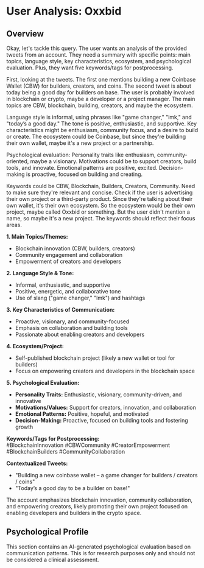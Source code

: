 # User Analysis: Oxxbid

## Overview

<think>
Okay, let's tackle this query. The user wants an analysis of the provided tweets from an account. They need a summary with specific points: main topics, language style, key characteristics, ecosystem, and psychological evaluation. Plus, they want five keywords/tags for postprocessing.

First, looking at the tweets. The first one mentions building a new Coinbase Wallet (CBW) for builders, creators, and coins. The second tweet is about today being a good day for builders on base. The user is probably involved in blockchain or crypto, maybe a developer or a project manager. The main topics are CBW, blockchain, building, creators, and maybe the ecosystem.

Language style is informal, using phrases like "game changer," "lmk," and "today’s a good day." The tone is positive, enthusiastic, and supportive. Key characteristics might be enthusiasm, community focus, and a desire to build or create. The ecosystem could be Coinbase, but since they're building their own wallet, maybe it's a new project or a partnership.

Psychological evaluation: Personality traits like enthusiasm, community-oriented, maybe a visionary. Motivations could be to support creators, build tools, and innovate. Emotional patterns are positive, excited. Decision-making is proactive, focused on building and creating.

Keywords could be CBW, Blockchain, Builders, Creators, Community. Need to make sure they're relevant and concise. Check if the user is advertising their own project or a third-party product. Since they're talking about their own wallet, it's their own ecosystem. So the ecosystem would be their own project, maybe called Oxxbid or something. But the user didn't mention a name, so maybe it's a new project. The keywords should reflect their focus areas.
</think>

**1. Main Topics/Themes:**  
- Blockchain innovation (CBW, builders, creators)  
- Community engagement and collaboration  
- Empowerment of creators and developers  

**2. Language Style & Tone:**  
- Informal, enthusiastic, and supportive  
- Positive, energetic, and collaborative tone  
- Use of slang ("game changer," "lmk") and hashtags  

**3. Key Characteristics of Communication:**  
- Proactive, visionary, and community-focused  
- Emphasis on collaboration and building tools  
- Passionate about enabling creators and developers  

**4. Ecosystem/Project:**  
- Self-published blockchain project (likely a new wallet or tool for builders)  
- Focus on empowering creators and developers in the blockchain space  

**5. Psychological Evaluation:**  
- **Personality Traits:** Enthusiastic, visionary, community-driven, and innovative  
- **Motivations/Values:** Support for creators, innovation, and collaboration  
- **Emotional Patterns:** Positive, hopeful, and motivated  
- **Decision-Making:** Proactive, focused on building tools and fostering growth  

**Keywords/Tags for Postprocessing:**  
#BlockchainInnovation #CBWCommunity #CreatorEmpowerment #BlockchainBuilders #CommunityCollaboration  

**Contextualized Tweets:**  
- "Building a new coinbase wallet – a game changer for builders / creators / coins"  
- "Today’s a good day to be a builder on base!"  

The account emphasizes blockchain innovation, community collaboration, and empowering creators, likely promoting their own project focused on enabling developers and builders in the crypto space.

## Psychological Profile

This section contains an AI-generated psychological evaluation based on communication patterns. This is for research purposes only and should not be considered a clinical assessment.